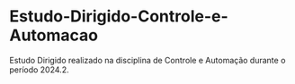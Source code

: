 # Estudo-Dirigido-Controle-e-Automacao
Estudo Dirigido realizado na disciplina de Controle e Automação durante o período 2024.2.
